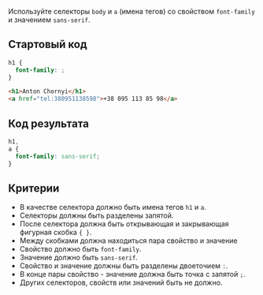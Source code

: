 Используйте селекторы `body` и `a` (имена тегов) со свойством `font-family` и
значением `sans-serif`.

## Стартовый код

```css
h1 {
  font-family: ;
}
```

```html
<h1>Anton Chornyi</h1>
<a href="tel:380951138598">+38 095 113 85 98</a>
```

## Код результата

```css
h1,
a {
  font-family: sans-serif;
}
```

## Критерии

- В качестве селектора должно быть имена тегов `h1` и `a`.
- Селекторы должны быть разделены запятой.
- После селектора должна быть открывающая и закрывающая фигурная скобка `{ }`.
- Между скобками должна находиться пара свойство и значение
- Свойство должно быть `font-family`.
- Значение должно быть `sans-serif`.
- Свойство и значение должны быть разделены двоеточием `:`.
- В конце пары свойство - значение должна быть точка с запятой `;`.
- Других селекторов, свойств или значений быть не должно.
